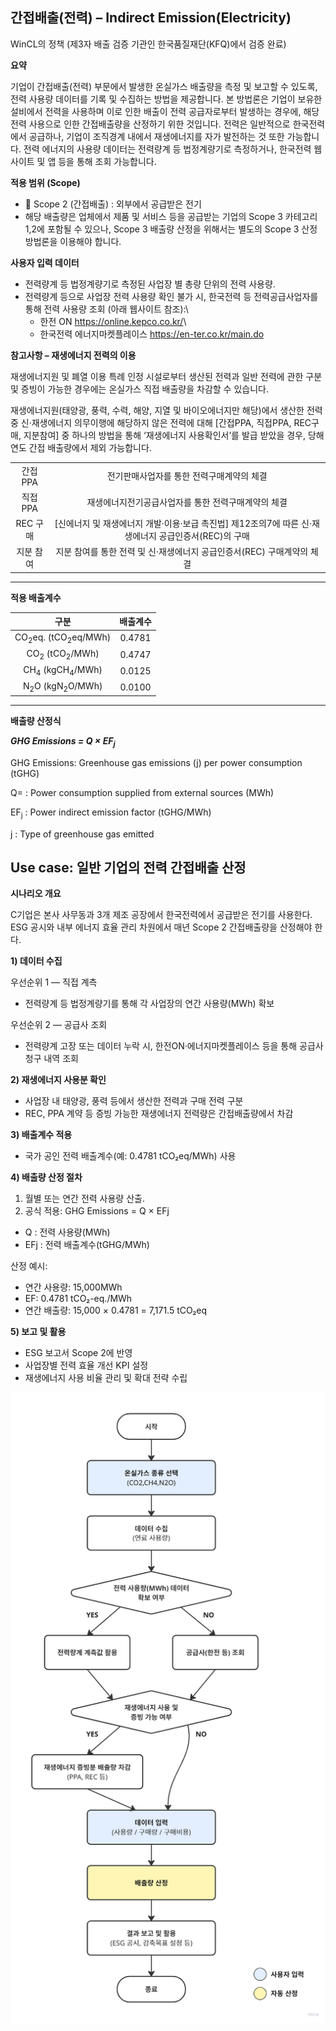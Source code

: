 ﻿## **간접배출(전력) – Indirect Emission(Electricity)**

WinCL의 정책 (제3자 배출 검증 기관인 한국품질재단(KFQ)에서 검증 완료)

**요약**

기업이 간접배출(전력) 부문에서 발생한 온실가스 배출량을 측정 및 보고할 수 있도록, 전력 사용량 데이터를 기록 및 수집하는 방법을 제공합니다.
본 방법론은 기업이 보유한 설비에서 전력을 사용하며 이로 인한 배출이 전력 공급자로부터 발생하는 경우에, 해당 전력 사용으로 인한 간접배출량을 산정하기 위한 것입니다. 전력은 일반적으로 한국전력에서 공급하나, 기업이 조직경계 내에서 재생에너지를 자가 발전하는 것 또한 가능합니다.
전력 에너지의 사용량 데이터는 전력량계 등 법정계량기로 측정하거나, 한국전력 웹사이트 및 앱 등을 통해 조회 가능합니다.

**적용 범위 (Scope)**

- <a name="_hlk205460590"></a><a name="_hlk205460499"></a> Scope 2 (간접배출) : 외부에서 공급받은 전기
- 해당 배출량은 업체에서 제품 및 서비스 등을 공급받는 기업의 Scope 3 카테고리 1,2에 포함될 수 있으나, Scope 3 배출량 산정을 위해서는 별도의 Scope 3 산정 방법론을 이용해야 합니다.

**사용자 입력 데이터**

- 전력량계 등 법정계량기로 측정된 사업장 별 총량 단위의 전력 사용량.
- 전력량계 등으로 사업장 전력 사용량 확인 불가 시, 한국전력 등 전력공급사업자를 통해 전력 사용량 조회 (아래 웹사이트 참조):\
  - 한전 ON <https://online.kepco.co.kr/>\
  - 한국전력 에너지마켓플레이스 <https://en-ter.co.kr/main.do>

**참고사항 – 재생에너지 전력의 이용**

재생에너지원 및 폐열 이용 특례 인정 시설로부터 생산된 전력과 일반 전력에 관한 구분 및 증빙이 가능한 경우에는 온실가스 직접 배출량을 차감할 수 있습니다.

재생에너지원(태양광, 풍력, 수력, 해양, 지열 및 바이오에너지만 해당)에서 생산한 전력 중 신·재생에너지 의무이행에 해당하지 않은 전력에 대해 [간접PPA, 직접PPA, REC구매, 지분참여] 중 하나의 방법을 통해 ‘재생에너지 사용확인서’를 발급 받았을 경우, 당해연도 간접 배출량에서 제외 가능합니다.

|           |                                                                                                      |
| :-------: | :--------------------------------------------------------------------------------------------------: |
| 간접 PPA  |                              전기판매사업자를 통한 전력구매계약의 체결                               |
| 직접 PPA  |                         재생에너지전기공급사업자를 통한 전력구매계약의 체결                          |
| REC 구매  | [신에너지 및 재생에너지 개발·이용·보급 촉진법] 제12조의7에 따른 신·재생에너지 공급인증서(REC)의 구매 |
| 지분 참여 |                지분 참여를 통한 전력 및 신·재생에너지 공급인증서(REC) 구매계약의 체결                |

---

**적용 배출계수**

|                   구분                    | 배출계수 |
| :---------------------------------------: | :------: |
| CO<sub>2</sub>eq. (tCO<sub>2</sub>eq/MWh) | 0\.4781  |
|   CO<sub>2</sub> (tCO<sub>2</sub>/MWh)    | 0\.4747  |
|   CH<sub>4</sub> (kgCH<sub>4</sub>/MWh)   | 0\.0125  |
|   N<sub>2</sub>O (kgN<sub>2</sub>O/MWh)   | 0\.0100  |

---

**배출량 산정식**

 <p><b><i>GHG Emissions = Q × EF<sub>j</sub></i></b></p><p>GHG Emissions: Greenhouse gas emissions (j) per power consumption (tGHG)</p><p>Q= : Power consumption supplied from external sources (MWh)</p><p>EF<sub>j</sub> : Power indirect emission factor (tGHG/MWh)</p><p>j : Type of greenhouse gas emitted</p>

## Use case: 일반 기업의 전력 간접배출 산정

**시나리오 개요**

C기업은 본사 사무동과 3개 제조 공장에서 한국전력에서 공급받은 전기를 사용한다. ESG 공시와 내부 에너지 효율 관리 차원에서 매년 Scope 2 간접배출량을 산정해야 한다.

**1) 데이터 수집**

우선순위 1 — 직접 계측

- 전력량계 등 법정계량기를 통해 각 사업장의 연간 사용량(MWh) 확보

우선순위 2 — 공급사 조회

- 전력량계 고장 또는 데이터 누락 시, 한전ON·에너지마켓플레이스 등을 통해 공급사 청구 내역 조회

**2) 재생에너지 사용분 확인**

- 사업장 내 태양광, 풍력 등에서 생산한 전력과 구매 전력 구분
- REC, PPA 계약 등 증빙 가능한 재생에너지 전력량은 간접배출량에서 차감

**3) 배출계수 적용**

- 국가 공인 전력 배출계수(예: 0.4781 tCO₂eq/MWh) 사용

**4) 배출량 산정 절차**

1. 월별 또는 연간 전력 사용량 산출.
2. 공식 적용: GHG Emissions = Q × EFj

- Q : 전력 사용량(MWh)
- EFj : 전력 배출계수(tGHG/MWh)

산정 예시:

- 연간 사용량: 15,000MWh
- EF: 0.4781 tCO₂-eq./MWh
- 연간 배출량: 15,000 × 0.4781 = 7,171.5 tCO₂eq

**5) 보고 및 활용**

- ESG 보고서 Scope 2에 반영
- 사업장별 전력 효율 개선 KPI 설정
- 재생에너지 사용 비율 관리 및 확대 전략 수립

![텍스트, 도표, 스크린샷, 라인이(가) 표시된 사진자동 생성된 설명](image.png)
